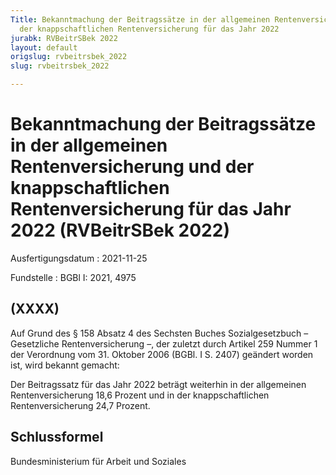 ```yaml
---
Title: Bekanntmachung der Beitragssätze in der allgemeinen Rentenversicherung und
  der knappschaftlichen Rentenversicherung für das Jahr 2022
jurabk: RVBeitrSBek 2022
layout: default
origslug: rvbeitrsbek_2022
slug: rvbeitrsbek_2022

---
```


# Bekanntmachung der Beitragssätze in der allgemeinen Rentenversicherung und der knappschaftlichen Rentenversicherung für das Jahr 2022 (RVBeitrSBek 2022)

Ausfertigungsdatum
:   2021-11-25

Fundstelle
:   BGBl I: 2021, 4975


## (XXXX)

Auf Grund des § 158 Absatz 4 des Sechsten Buches Sozialgesetzbuch – Gesetzliche Rentenversicherung –, der zuletzt durch Artikel 259 Nummer 1 der Verordnung vom 31. Oktober 2006 (BGBl. I S. 2407) geändert worden ist, wird bekannt gemacht:

Der Beitragssatz für das Jahr 2022 beträgt weiterhin in der allgemeinen Rentenversicherung 18,6 Prozent und in der knappschaftlichen Rentenversicherung 24,7 Prozent.


## Schlussformel

Bundesministerium für Arbeit und Soziales

